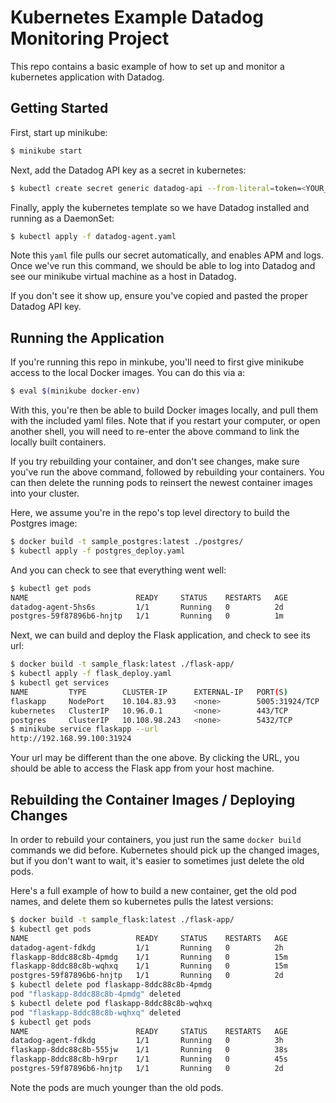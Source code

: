 # Kubernetes Example Datadog Monitoring Project


This repo contains a basic example of how to set up and monitor a kubernetes application with Datadog.

## Getting Started 

First, start up minikube:

```bash
$ minikube start
```

Next, add the Datadog API key as a secret in kubernetes:

```bash
$ kubectl create secret generic datadog-api --from-literal=token=<YOUR_DATADOG_API_KEY>
```

Finally, apply the kubernetes template so we have Datadog installed and running as a DaemonSet:

```bash
$ kubectl apply -f datadog-agent.yaml
```

Note this `yaml` file pulls our secret automatically, and enables APM and logs. Once we've run this command, we should be able to log into Datadog and see our minikube virtual machine as a host in Datadog.

If you don't see it show up, ensure you've copied and pasted the proper Datadog API key.

## Running the Application

If you're running this repo in minkube, you'll need to first give minikube access to the local Docker images. You can do this via a:

```bash
$ eval $(minikube docker-env)
```

With this, you're then be able to build Docker images locally, and pull them with the included yaml files. Note that if you restart your computer, or open another shell, you will need to re-enter the above command to link the locally built containers.

If you try rebuilding your container, and don't see changes, make sure you've run the above command, followed by rebuilding your containers. You can then delete the running pods to reinsert the newest container images into your cluster.

Here, we assume you're in the repo's top level directory to build the Postgres image:

```bash
$ docker build -t sample_postgres:latest ./postgres/
$ kubectl apply -f postgres_deploy.yaml
```

And you can check to see that everything went well:

```bash
$ kubectl get pods
NAME                        READY     STATUS    RESTARTS   AGE
datadog-agent-5hs6s         1/1       Running   0          2d
postgres-59f87896b6-hnjtp   1/1       Running   0          1m
```

Next, we can build and deploy the Flask application, and check to see its url:

```bash
$ docker build -t sample_flask:latest ./flask-app/
$ kubectl apply -f flask_deploy.yaml
$ kubectl get services
NAME         TYPE        CLUSTER-IP      EXTERNAL-IP   PORT(S)          AGE
flaskapp     NodePort    10.104.83.93    <none>        5005:31924/TCP   1d
kubernetes   ClusterIP   10.96.0.1       <none>        443/TCP          4d
postgres     ClusterIP   10.108.98.243   <none>        5432/TCP         2d
$ minikube service flaskapp --url
http://192.168.99.100:31924
```

Your url may be different than the one above. By clicking the URL, you should be able to access the Flask app from your host machine.

## Rebuilding the Container Images / Deploying Changes

In order to rebuild your containers, you just run the same `docker build` commands we did before. Kubernetes should pick up the changed images, but if you don't want to wait, it's easier to sometimes just delete the old pods. 

Here's a full example of how to build a new container, get the old pod names, and delete them so kubernetes pulls the latest versions:

```bash
$ docker build -t sample_flask:latest ./flask-app/
$ kubectl get pods
NAME                        READY     STATUS    RESTARTS   AGE
datadog-agent-fdkdg         1/1       Running   0          2h
flaskapp-8ddc88c8b-4pmdg    1/1       Running   0          15m
flaskapp-8ddc88c8b-wqhxq    1/1       Running   0          15m
postgres-59f87896b6-hnjtp   1/1       Running   0          2d
$ kubectl delete pod flaskapp-8ddc88c8b-4pmdg
pod "flaskapp-8ddc88c8b-4pmdg" deleted
$ kubectl delete pod flaskapp-8ddc88c8b-wqhxq
pod "flaskapp-8ddc88c8b-wqhxq" deleted
$ kubectl get pods
NAME                        READY     STATUS    RESTARTS   AGE
datadog-agent-fdkdg         1/1       Running   0          3h
flaskapp-8ddc88c8b-555jw    1/1       Running   0          38s
flaskapp-8ddc88c8b-h9rpr    1/1       Running   0          45s
postgres-59f87896b6-hnjtp   1/1       Running   0          2d
```

Note the pods are much younger than the old pods.

